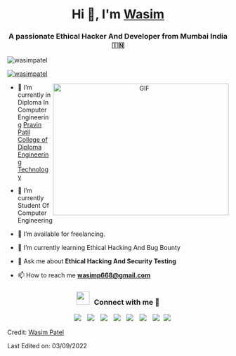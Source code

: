 <h1 align="center">Hi 👋, I'm <a href="https://Cyberking0x1.github.io/Me.io/" target="blank">
Wasim</a></h1>
<h3 align="center">A passionate Ethical Hacker And Developer from Mumbai India &#127470;&#127475</h3>

<p align="left"> <img src="https://komarev.com/ghpvc/?username=wasimpatel&label=Profile%20views&color=0e75b6&style=flat" alt="wasimpatel" /> </p>

<p align="left"> <a href="https://twitter.com/Cyber_Kingpin_" target="blank"><img src="https://img.shields.io/twitter/follow/Cyber_Kingpin_?logo=twitter&style=for-the-badge" alt="wasimpatel" /></a> </p>

<a target="_blank" align="center">
  <img align="right" top="500" height="300" width="400" alt="GIF" src="https://media.giphy.com/media/SWoSkN6DxTszqIKEqv/giphy.gif">
</a>

- 🔭 I’m currently in Diploma In Computer Engineering <a href="https://www.prppolytechnic.com/" target="blank">Pravin Patil College of Diploma Engineering Technology</a>

- 🌱 I’m currently Student Of Computer Engineering 

- 🤝 I’m available for freelancing.

- 🌱 I’m currently learning Ethical Hacking And Bug Bounty 

- 💬 Ask me about **Ethical Hacking And Security Testing**

- 📫 How to reach me **wasimp668@gmail.com**

<h3 align="center" > <img src="https://media.giphy.com/media/iY8CRBdQXODJSCERIr/giphfy.gi" width="30" height="30" style="margin-right: 10px;">Connect with me 🤝 </h3>

<p align="center">

 <div align="center"  class="icons-social" style="margin-left: 10px;">
        <a style="margin-left: 10px;"  target="_blank" href="https://www.linkedin.com/in/saurabhmchavan/">
			<img src="https://img.icons8.com/doodle/40/000000/linkedin--v2.png"></a>
        <a style="margin-left: 10px;" target="_blank" href="https://github.com/100rabhcsmc">
		<img src="https://img.icons8.com/doodle/40/000000/github--v1.png"></a>
		<a style="margin-left: 10px;" target="_blank" href="https://stackoverflow.com/users/12053852/saurabh-chavan?tab=profile">
				<img src="https://img.icons8.com/external-tal-revivo-color-tal-revivo/40/000000/external-stack-overflow-is-a-question-and-answer-site-for-professional-logo-color-tal-revivo.png"></a>
	   <a style="margin-left: 10px;" target="_blank" href="https://dev.to/100rabhcsmc">
					<img src="https://img.icons8.com/external-sketchy-juicy-fish/0.6x/external-blog-online-services-sketchy-sketchy-juicy-fish.png"></a>
        <a style="margin-left: 10px;" target="_blank" href="https://instagram.com/100rabhch">
			<img src="https://img.icons8.com/doodle/40/000000/instagram-new--v2.png"></a>
		<a style="margin-left: 10px;" target="_blank" href="https://twitter.com/100rabhcsmc">
			<img src="https://img.icons8.com/doodle/1x/twitter-squared--v2.png" ></a>
		<a style="margin-left: 10px;" target="_blank" href="https://www.youtube.com/channel/UC-ZdNkKNHC6KguDqNFKO2Nw?view_as=subscriber">
				<img src="https://img.icons8.com/doodle/1x/youtube--v2.png" ></a>
		<a style="margin-left: 5px;" target="_blank" href="https://github.com/100rabhcsmc/Me.io/blob/master/01SaurabhChavanReactNativeResume.pdf">
					<img src="https://img.icons8.com/plasticine/0.5x/resume.png" ></a>
      </div>

</p>


Credit: [Wasim Patel](https://github.com/Cyberking0x1)

Last Edited on: 03/09/2022
